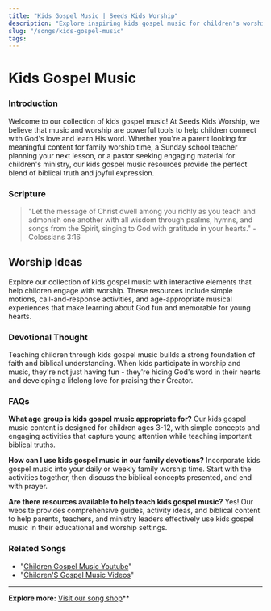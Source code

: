 ```yaml
---
title: "Kids Gospel Music | Seeds Kids Worship"
description: "Explore inspiring kids gospel music for children's worship and faith development. Biblical music resources for families and ministry."
slug: "/songs/kids-gospel-music"
tags:
---
```


# Kids Gospel Music

### Introduction

Welcome to our collection of kids gospel music! At Seeds Kids Worship, we believe that music and worship are powerful tools to help children connect with God's love and learn His word. Whether you're a parent looking for meaningful content for family worship time, a Sunday school teacher planning your next lesson, or a pastor seeking engaging material for children's ministry, our kids gospel music resources provide the perfect blend of biblical truth and joyful expression.

### Scripture

> "Let the message of Christ dwell among you richly as you teach and admonish one another with all wisdom through psalms, hymns, and songs from the Spirit, singing to God with gratitude in your hearts." - Colossians 3:16

## Worship Ideas

Explore our collection of kids gospel music with interactive elements that help children engage with worship. These resources include simple motions, call-and-response activities, and age-appropriate musical experiences that make learning about God fun and memorable for young hearts.

### Devotional Thought

Teaching children through kids gospel music builds a strong foundation of faith and biblical understanding. When kids participate in worship and music, they're not just having fun - they're hiding God's word in their hearts and developing a lifelong love for praising their Creator.

### FAQs

**What age group is kids gospel music appropriate for?**
Our kids gospel music content is designed for children ages 3-12, with simple concepts and engaging activities that capture young attention while teaching important biblical truths.

**How can I use kids gospel music in our family devotions?**
Incorporate kids gospel music into your daily or weekly family worship time. Start with the activities together, then discuss the biblical concepts presented, and end with prayer.

**Are there resources available to help teach kids gospel music?**
Yes! Our website provides comprehensive guides, activity ideas, and biblical content to help parents, teachers, and ministry leaders effectively use kids gospel music in their educational and worship settings.

### Related Songs

- "[Children Gospel Music Youtube](/songs/children-gospel-music-youtube/)"
- "[Children'S Gospel Music Videos](/songs/children-s-gospel-music-videos/)"

---

**Explore more:** [Visit our song shop](https://seedskidsworship.com/shop)**

<!-- Schema Markup -->
<script type="application/ld+json">
{
  "@context": "https://schema.org",
  "@type": "MusicRecording",
  "name": "Kids Gospel Music",
  "byArtist": {
    "@type": "MusicGroup",
    "name": "Seeds Kids Worship"
  },
  "isFamilyFriendly": true,
  "url": "https://seedskidsworship.com/songs/kids-gospel-music/"
}
</script>